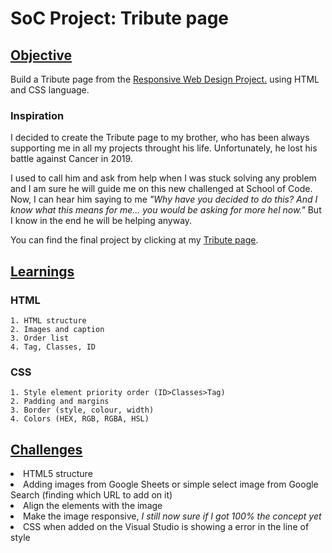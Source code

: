 # SoC Project: Tribute page


## <u>Objective</u>

<p>Build a Tribute page from the <a href="https://www.freecodecamp.org/learn/responsive-web-design/#responsive-web-design-projects">Responsive Web Design Project.</a> using HTML and CSS language.<p>

### Inspiration
I decided to create the Tribute page to my brother, who has been always supporting me in all my projects throught his life. Unfortunately, he lost his battle against Cancer in 2019. 

I used to call him and ask from help when I was stuck solving any problem and I am sure he will guide me on this new challenged at School of Code. Now, I can hear him saying to me <em >"Why have you decided to do this? And I know what this means for me... you would be asking for more hel now." </em>But I know in the end he will be helping anyway.

<p> You can find the final project by clicking at my <a href="https://codepen.io/drinobre/full/jOLwPyo" title="Title"> Tribute page</a>.</p> 

## <u>Learnings</u>

### HTML
    1. HTML structure
    2. Images and caption
    3. Order list
    4. Tag, Classes, ID

### CSS
    1. Style element priority order (ID>Classes>Tag)
    2. Padding and margins
    3. Border (style, colour, width)
    4. Colors (HEX, RGB, RGBA, HSL)


## <u>Challenges</u>
>
<li> HTML5 structure</li>
<li> Adding images from Google Sheets or simple select image from Google Search (finding which URL to add on it)</li>
<li> Align the elements with the image </li>
<li> Make the image responsive, <em>I still now sure if I got 100% the concept yet</em> </li>
<li> CSS when added on the Visual Studio is showing a error in the line of style </li>


